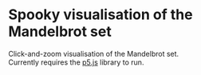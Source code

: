 # Spooky visualisation of the Mandelbrot set
Click-and-zoom visualisation of the Mandelbrot set. \
Currently requires the [p5.js](https://p5js.org/download/) library to run.